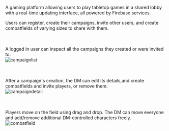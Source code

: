 A gaming platform allowing users to play tabletop games in a shared lobby with a real-time updating interface, all powered by Firebase services.

Users can register, create their campaigns, invite other users, and create combatfields of varying sizes to share with them.

\
\
A logged in user can inspect all the campaigns they created or were invited to.
\
![campaignlist](https://user-images.githubusercontent.com/48827678/81808349-df3c0980-951f-11ea-9478-7684af421a6d.png)

\
\
After a campaign's creation, the DM can edit its details,and create combatfields and invite players, or remove them.
\
![campaigndetail](https://user-images.githubusercontent.com/48827678/81802516-84ea7b00-9516-11ea-9a5b-45faeffcbbcd.png)

\
\
Players move on the field using drag and drop. The DM can move everyone and add/remove additional DM-controlled characters freely.
\
![combatfield](https://user-images.githubusercontent.com/48827678/81802625-b6fbdd00-9516-11ea-8e2f-0674aec884ce.png)
